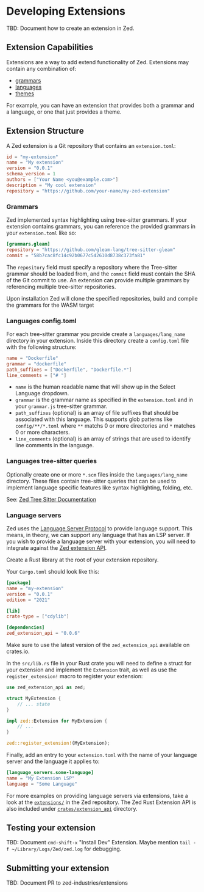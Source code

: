 # Developing Extensions

TBD: Document how to create an extension in Zed.

## Extension Capabilities

Extensions are a way to add extend functionality of Zed. Extensions may contain any combination of:

- [grammars](#grammars)
- [languages](#languages)
- [themes](./themes.md)

For example, you can have an extension that provides both a grammar and a language, or one that just provides a theme.

## Extension Structure

A Zed extension is a Git repository that contains an `extension.toml`:

```toml
id = "my-extension"
name = "My extension"
version = "0.0.1"
schema_version = 1
authors = ["Your Name <you@example.com>"]
description = "My cool extension"
repository = "https://github.com/your-name/my-zed-extension"
```

### Grammars

Zed implemented syntax highlighting using tree-sitter grammars. If your extension contains grammars, you can reference the provided grammars in your `extension.toml` like so:

```toml
[grammars.gleam]
repository = "https://github.com/gleam-lang/tree-sitter-gleam"
commit = "58b7cac8fc14c92b0677c542610d8738c373fa81"
```

The `repository` field must specify a repository where the Tree-sitter grammar should be loaded from, and the `commit` field must contain the SHA of the Git commit to use. An extension can provide multiple grammars by referencing multiple tree-sitter repositories.

Upon installation Zed will clone the specified repositories, build and compile the grammars for the WASM target

### Languages config.toml

For each tree-sitter grammar you provide create a `languages/lang_name` directory in your extension. Inside this directory create a `config.toml` file with the following structure:

```toml
name = "Dockerfile"
grammar = "dockerfile"
path_suffixes = ["Dockerfile", "Dockerfile.*"]
line_comments = ["# "]
```

- `name` is the human readable name that will show up in the Select Language dropdown.
- `grammar` is the grammar name as specified in the `extension.toml` and in your `grammar.js` tree-sitter grammar.
- `path_suffixes` (optional) is an array of file suffixes that should be associated with this language. This supports glob patterns like `config/**/*.toml` where `**` matchs 0 or more directories and `*` matches 0 or more characters.
- `line_comments` (optional) is an array of strings that are used to identify line comments in the language.

### Languages tree-sitter queries

Optionally create one or more `*.scm` files inside the `languages/lang_name` directory. These files contain tree-sitter queries that can be used to implement language specific features like syntax highlighting, folding, etc.

See: [Zed Tree Sitter Documentation](../tree-sitter.md)

### Language servers

Zed uses the [Language Server Protocol](https://microsoft.github.io/language-server-protocol/) to provide language support. This means, in theory, we can support any language that has an LSP server. If you wish to provide a language server with your extension, you will need to integrate against the [Zed extension API](https://crates.io/crates/zed_extension_api).

Create a Rust library at the root of your extension repository.

Your `Cargo.toml` should look like this:

```toml
[package]
name = "my-extension"
version = "0.0.1"
edition = "2021"

[lib]
crate-type = ["cdylib"]

[dependencies]
zed_extension_api = "0.0.6"
```

Make sure to use the latest version of the `zed_extension_api` available on crates.io.

In the `src/lib.rs` file in your Rust crate you will need to define a struct for your extension and implement the `Extension` trait, as well as use the `register_extension!` macro to register your extension:

```rs
use zed_extension_api as zed;

struct MyExtension {
    // ... state
}

impl zed::Extension for MyExtension {
    // ...
}

zed::register_extension!(MyExtension);
```

Finally, add an entry to your `extension.toml` with the name of your language server and the language it applies to:

```toml
[language_servers.some-language]
name = "My Extension LSP"
language = "Some Language"
```

For more examples on providing language servers via extensions, take a look at the [`extensions/`](https://github.com/zed-industries/zed/tree/main/extensions) in the Zed repository. The Zed Rust Extension API is also included under [`crates/extension_api`](https://github.com/zed-industries/zed/blob/main/crates/extension_api/README.md) directory.

## Testing your extension

TBD: Document `cmd-shift-x` "Install Dev" Extension. Maybe mention `tail -f ~/Library/Logs/Zed/zed.log` for debugging.

## Submitting your extension

TBD: Document PR to zed-industries/extensions
